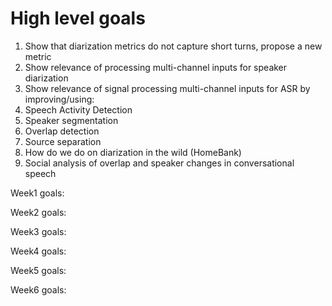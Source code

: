 # High level goals

1. Show that diarization metrics do not capture short turns, propose a new metric
2. Show relevance of processing multi-channel inputs for speaker diarization
3. Show relevance of signal processing multi-channel inputs for ASR by improving/using:
  1. Speech Activity Detection
  2. Speaker segmentation
  2. Overlap detection
  3. Source separation
4. How do we do on diarization in the wild (HomeBank)
5. Social analysis of overlap and speaker changes in conversational speech

Week1 goals:


Week2 goals:

Week3 goals:

Week4 goals:

Week5 goals:

Week6 goals:

